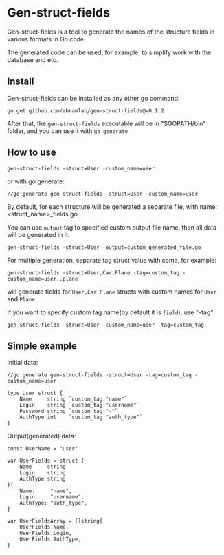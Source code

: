 # Gen-struct-fields
Gen-struct-fields is a tool to generate the names of the structure fields in various formats in Go code.

The generated code can be used, for example, to simplify work with the database and etc.

## Install
Gen-struct-fields can be installed as any other go command:

```
go get github.com/abramlab/gen-struct-fields@v0.1.2
```
After that, the `gen-struct-fields` executable will be in "$GOPATH/bin" folder, and you can use it with `go generate`

## How to use

```
gen-struct-fields -struct=User -custom_name=user
```
or with go generate:
```
//go:generate gen-struct-fields -struct=User -custom_name=user
```

By default, for each structure will be generated a separate file, with name: <struct_name>_fields.go.

You can use ```output``` tag to specified custom output file name, then all data will be generated in it.

```
gen-struct-fields -struct=User -output=custom_generated_file.go
```


For multiple generation, separate tag struct value with coma, for example:
```
gen-struct-fields -struct=User,Car,Plane -tag=custom_tag -custom_name=user,,plane
```
will generate fields for ```User,Car,Plane``` structs with custom names for ```User``` and ```Plane```.


If you want to specify custom tag name(by default it is `field`), use "-tag":

```
gen-struct-fields -struct=User -custom_name=user -tag=custom_tag
```

## Simple example

Initial data:
```
//go:generate gen-struct-fields -struct=User -tag=custom_tag -custom_name=user

type User struct {
	Name     string `custom_tag:"name"`
	Login    string `custom_tag:"username"`
	Password string `custom_tag:"-"`
	AuthType int    `custom_tag:"auth_type"`
}

```
Output(generated) data:
```
const UserName = "user"

var UserFields = struct {
	Name     string
	Login    string
	AuthType string
}{
	Name:     "name",
	Login:    "username",
	AuthType: "auth_type",
}

var UserFieldsArray = []string{
	UserFields.Name,
	UserFields.Login,
	UserFields.AuthType,
}
```
